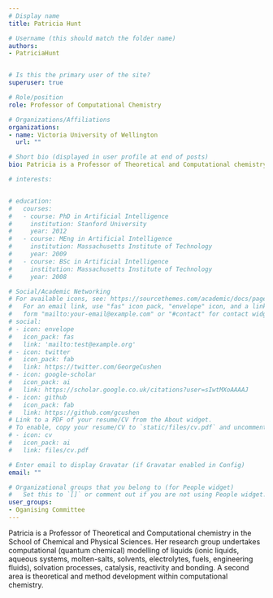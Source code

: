 ```yaml
---
# Display name
title: Patricia Hunt

# Username (this should match the folder name)
authors:
- PatriciaHunt


# Is this the primary user of the site?
superuser: true

# Role/position
role: Professor of Computational Chemistry

# Organizations/Affiliations
organizations:
- name: Victoria University of Wellington
  url: ""

# Short bio (displayed in user profile at end of posts)
bio: Patricia is a Professor of Theoretical and Computational chemistry in the School of Chemical and Physical Sciences. 

# interests:


# education:
#   courses:
#   - course: PhD in Artificial Intelligence
#     institution: Stanford University
#     year: 2012
#   - course: MEng in Artificial Intelligence
#     institution: Massachusetts Institute of Technology
#     year: 2009
#   - course: BSc in Artificial Intelligence
#     institution: Massachusetts Institute of Technology
#     year: 2008

# Social/Academic Networking
# For available icons, see: https://sourcethemes.com/academic/docs/page-builder/#icons
#   For an email link, use "fas" icon pack, "envelope" icon, and a link in the
#   form "mailto:your-email@example.com" or "#contact" for contact widget.
# social:
# - icon: envelope
#   icon_pack: fas
#   link: 'mailto:test@example.org'
# - icon: twitter
#   icon_pack: fab
#   link: https://twitter.com/GeorgeCushen
# - icon: google-scholar
#   icon_pack: ai
#   link: https://scholar.google.co.uk/citations?user=sIwtMXoAAAAJ
# - icon: github
#   icon_pack: fab
#   link: https://github.com/gcushen
# Link to a PDF of your resume/CV from the About widget.
# To enable, copy your resume/CV to `static/files/cv.pdf` and uncomment the lines below.
# - icon: cv
#   icon_pack: ai
#   link: files/cv.pdf

# Enter email to display Gravatar (if Gravatar enabled in Config)
email: ""

# Organizational groups that you belong to (for People widget)
#   Set this to `[]` or comment out if you are not using People widget.
user_groups:
- Oganising Committee
---
```


Patricia is a Professor of Theoretical and Computational chemistry in the School of Chemical and Physical Sciences.  Her research group  undertakes computational (quantum chemical) modelling of liquids (ionic liquids, aqueous systems, molten-salts, solvents, electrolytes, fuels, engineering fluids), solvation processes, catalysis, reactivity and bonding.  A second area is theoretical and method development within computational chemistry. 